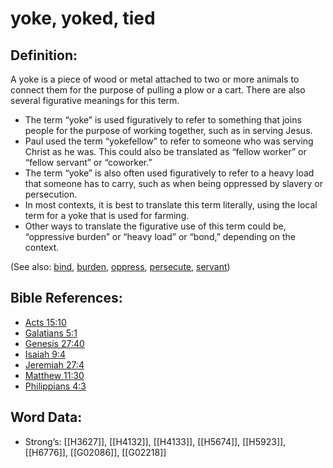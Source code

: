 # yoke, yoked, tied

## Definition:

A yoke is a piece of wood or metal attached to two or more animals to connect them for the purpose of pulling a plow or a cart. There are also several figurative meanings for this term.

* The term “yoke” is used figuratively to refer to something that joins people for the purpose of working together, such as in serving Jesus.
* Paul used the term “yokefellow” to refer to someone who was serving Christ as he was. This could also be translated as “fellow worker” or “fellow servant” or “coworker.”
* The term “yoke” is also often used figuratively to refer to a heavy load that someone has to carry, such as when being oppressed by slavery or persecution.
* In most contexts, it is best to translate this term literally, using the local term for a yoke that is used for farming.
* Other ways to translate the figurative use of this term could be, “oppressive burden” or “heavy load” or “bond,” depending on the context.

(See also: [bind](../kt/bond.md), [burden](../other/burden.md), [oppress](../other/oppress.md), [persecute](../other/persecute.md), [servant](../other/servant.md))

## Bible References:

* [Acts 15:10](rc://en/tn/help/act/15/10)
* [Galatians 5:1](rc://en/tn/help/gal/05/01)
* [Genesis 27:40](rc://en/tn/help/gen/27/40)
* [Isaiah 9:4](rc://en/tn/help/isa/09/04)
* [Jeremiah 27:4](rc://en/tn/help/jer/27/04)
* [Matthew 11:30](rc://en/tn/help/mat/11/30)
* [Philippians 4:3](rc://en/tn/help/php/04/03)

## Word Data:

* Strong’s: [[H3627]], [[H4132]], [[H4133]], [[H5674]], [[H5923]], [[H6776]], [[G02086]], [[G02218]]
